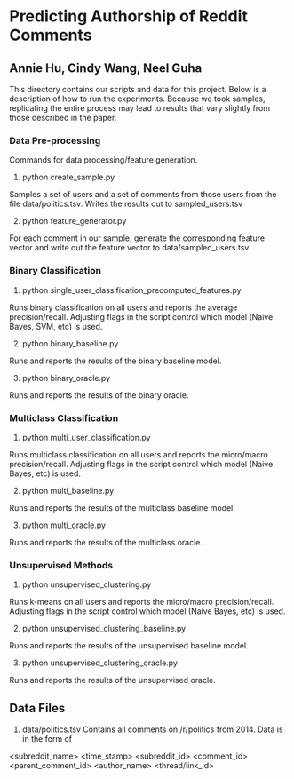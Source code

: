 # Predicting Authorship of Reddit Comments 

## Annie Hu, Cindy Wang, Neel Guha 


This directory contains our scripts and data for this project. Below is a description of how to run the experiments. Because we took samples, replicating the entire process may lead to results that vary slightly from those described in the paper.



### Data Pre-processing

Commands for data processing/feature generation.

1. python create_sample.py 

Samples a set of users and a set of comments from those users from the file data/politics.tsv. Writes the results out to sampled_users.tsv

2. python feature_generator.py 

For each comment in our sample, generate the corresponding feature vector and write out the feature vector to data/sampled_users.tsv.


### Binary Classification 

1. python single_user_classification_precomputed_features.py

Runs binary classification on all users and reports the average precision/recall. Adjusting flags in the script control which model (Naive Bayes, SVM, etc) is used.  

2. python binary_baseline.py 

Runs and reports the results of the binary baseline model. 

3. python binary_oracle.py 

Runs and reports the results of the binary oracle. 

### Multiclass Classification 

1. python multi_user_classification.py 

Runs multiclass classification on all users and reports the micro/macro precision/recall. Adjusting flags in the script control which model (Naive Bayes, etc) is used.  

2. python multi_baseline.py 

Runs and reports the results of the multiclass baseline model. 

3. python multi_oracle.py 

Runs and reports the results of the multiclass oracle. 

### Unsupervised Methods

1. python unsupervised_clustering.py 

Runs k-means on all users and reports the micro/macro precision/recall. Adjusting flags in the script control which model (Naive Bayes, etc) is used.  

2. python unsupervised_clustering_baseline.py 

Runs and reports the results of the unsupervised baseline model. 

3. python unsupervised_clustering_oracle.py 

Runs and reports the results of the unsupervised oracle. 


## Data Files 

1. data/politics.tsv 
Contains all comments on /r/politics from 2014. Data is in the form of

<subreddit_name>  <time_stamp>  <subreddit_id>  <comment_id>  <parent_comment_id> <author_name> <score> <???> <thread/link_id> <text>


